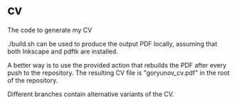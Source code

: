 # cv
The code to generate my CV

./build.sh can be used to produce the output PDF locally, assuming that both Inkscape and pdftk are installed.

A better way is to use the provided action that rebuilds the PDF after every push to the repository. The resulting CV file is "goryunov_cv.pdf" in the root of the repository.

Different branches contain alternative variants of the CV.
